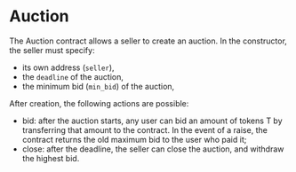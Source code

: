 # Auction

The Auction contract allows a seller to create an auction. In the constructor, the seller must specify:
- its own address (`seller`),
- the `deadline` of the auction,
- the minimum bid (`min_bid`) of the auction,

After creation, the following actions are possible:
- bid: after the auction starts, any user can bid an amount of tokens T by transferring that amount to the contract. In the event of a raise, the contract returns the old maximum bid to the user who paid it;
- close: after the deadline, the seller can close the auction, and withdraw the highest bid. 
